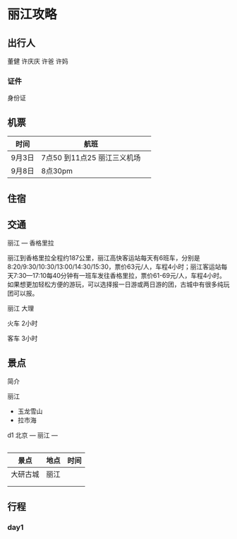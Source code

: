 # 丽江攻略

## 出行人

董健 许庆庆 许爸 许妈

### 证件

身份证

## 机票

| 时间   | 航班                 |      |
| ---- | ------------------ | ---- |
| 9月3日 | 7点50 到11点25 丽江三义机场 |      |
| 9月8日 | 8点30pm             |      |

## 住宿



## 交通

丽江 — 香格里拉

丽江到香格里拉全程约187公里，丽江高快客运站每天有6班车，分别是8:20/9:30/10:30/13:00/14:30/15:30，票价63元/人，车程4小时；丽江客运站每天7:30—17:10每40分钟有一班车发往香格里拉，票价61-69元/人，车程4小时。如果想更加轻松方便的游玩，可以选择报一日游或两日游的团，古城中有很多纯玩团可以报。

丽江 大理

火车 2小时

客车 3小时



## 景点

简介

丽江 

- 玉龙雪山
- 拉市海

d1 北京  —  丽江 —  

## 

| 景点   | 地点   | 时间   |
| ---- | ---- | ---- |
| 大研古城 | 丽江   |      |
|      |      |      |
|      |      |      |



## 行程

### day1